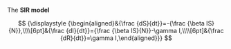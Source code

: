 The **SIR model**

$$
{\displaystyle {\begin{aligned}&{\frac {dS}{dt}}=-{\frac {\beta IS}{N}},\\\\[6pt]&{\frac {dI}{dt}}={\frac {\beta IS}{N}}-\gamma I,\\\\[6pt]&{\frac {dR}{dt}}=\gamma I,\end{aligned}}}
$$